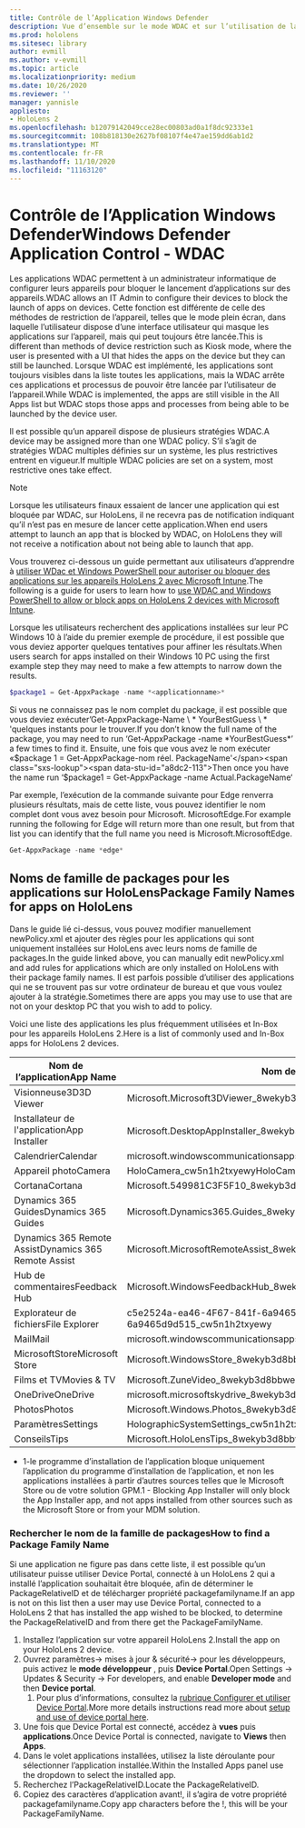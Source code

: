 ```yaml
---
title: Contrôle de l’Application Windows Defender
description: Vue d’ensemble sur le mode WDAC et sur l’utilisation de la gestion des appareils HoloLens.
ms.prod: hololens
ms.sitesec: library
author: evmill
ms.author: v-evmill
ms.topic: article
ms.localizationpriority: medium
ms.date: 10/26/2020
ms.reviewer: ''
manager: yannisle
appliesto:
- HoloLens 2
ms.openlocfilehash: b12079142049cce28ec00803ad0a1f8dc92333e1
ms.sourcegitcommit: 108b818130e2627bf08107f4e47ae159dd6ab1d2
ms.translationtype: MT
ms.contentlocale: fr-FR
ms.lasthandoff: 11/10/2020
ms.locfileid: "11163120"
---
```

# <span data-ttu-id="a8dc2-103">Contrôle de l’Application Windows Defender</span><span class="sxs-lookup"><span data-stu-id="a8dc2-103">Windows Defender Application Control - WDAC</span></span>

<span data-ttu-id="a8dc2-104">Les applications WDAC permettent à un administrateur informatique de configurer leurs appareils pour bloquer le lancement d’applications sur des appareils.</span><span class="sxs-lookup"><span data-stu-id="a8dc2-104">WDAC allows an IT Admin to configure their devices to block the launch of apps on devices.</span></span> <span data-ttu-id="a8dc2-105">Cette fonction est différente de celle des méthodes de restriction de l’appareil, telles que le mode plein écran, dans laquelle l’utilisateur dispose d’une interface utilisateur qui masque les applications sur l’appareil, mais qui peut toujours être lancée.</span><span class="sxs-lookup"><span data-stu-id="a8dc2-105">This is different than methods of device restriction such as Kiosk mode, where  the user is presented with a UI that hides the apps on the device but they can still be launched.</span></span> <span data-ttu-id="a8dc2-106">Lorsque WDAC est implémenté, les applications sont toujours visibles dans la liste toutes les applications, mais la WDAC arrête ces applications et processus de pouvoir être lancée par l’utilisateur de l’appareil.</span><span class="sxs-lookup"><span data-stu-id="a8dc2-106">While WDAC is implemented, the apps are still visible in the All Apps list but WDAC stops those apps and processes from being able to be launched by the device user.</span></span>

<span data-ttu-id="a8dc2-107">Il est possible qu’un appareil dispose de plusieurs stratégies WDAC.</span><span class="sxs-lookup"><span data-stu-id="a8dc2-107">A device may be assigned more than one WDAC policy.</span></span> <span data-ttu-id="a8dc2-108">S’il s’agit de stratégies WDAC multiples définies sur un système, les plus restrictives entrent en vigueur.</span><span class="sxs-lookup"><span data-stu-id="a8dc2-108">If multiple WDAC policies are set on a system, most restrictive ones take effect.</span></span> 

> [!NOTE]
> <span data-ttu-id="a8dc2-109">Lorsque les utilisateurs finaux essaient de lancer une application qui est bloquée par WDAC, sur HoloLens, il ne recevra pas de notification indiquant qu’il n’est pas en mesure de lancer cette application.</span><span class="sxs-lookup"><span data-stu-id="a8dc2-109">When end users attempt to launch an app that is blocked by WDAC, on HoloLens they will not receive a notification about not being able to launch that app.</span></span>

<span data-ttu-id="a8dc2-110">Vous trouverez ci-dessous un guide permettant aux utilisateurs d’apprendre à [utiliser WDac et Windows PowerShell pour autoriser ou bloquer des applications sur les appareils HoloLens 2 avec Microsoft Intune](https://docs.microsoft.com/mem/intune/configuration/custom-profile-hololens).</span><span class="sxs-lookup"><span data-stu-id="a8dc2-110">The following is a guide for users to learn how to [use WDAC and Windows PowerShell to allow or block apps on HoloLens 2 devices with Microsoft Intune](https://docs.microsoft.com/mem/intune/configuration/custom-profile-hololens).</span></span>

<span data-ttu-id="a8dc2-111">Lorsque les utilisateurs recherchent des applications installées sur leur PC Windows 10 à l’aide du premier exemple de procédure, il est possible que vous deviez apporter quelques tentatives pour affiner les résultats.</span><span class="sxs-lookup"><span data-stu-id="a8dc2-111">When users search for apps installed on their Windows 10 PC using the first example step they may need to make a few attempts to narrow down the results.</span></span>

```powershell
$package1 = Get-AppxPackage -name *<applicationname>*
``` 

<span data-ttu-id="a8dc2-112">Si vous ne connaissez pas le nom complet du package, il est possible que vous deviez exécuter’Get-AppxPackage-Name \ \* YourBestGuess \ \* 'quelques instants pour le trouver.</span><span class="sxs-lookup"><span data-stu-id="a8dc2-112">If you don’t know the full name of the package, you may need to run ‘Get-AppxPackage -name \*YourBestGuess\*’ a few times to find it.</span></span> <span data-ttu-id="a8dc2-113">Ensuite, une fois que vous avez le nom exécuter «$package 1 = Get-AppxPackage-nom réel. PackageName'</span><span class="sxs-lookup"><span data-stu-id="a8dc2-113">Then once you have the name run ‘$package1 = Get-AppxPackage -name Actual.PackageName‘</span></span>

<span data-ttu-id="a8dc2-114">Par exemple, l’exécution de la commande suivante pour Edge renverra plusieurs résultats, mais de cette liste, vous pouvez identifier le nom complet dont vous avez besoin pour Microsoft. MicrosoftEdge.</span><span class="sxs-lookup"><span data-stu-id="a8dc2-114">For example running the following for Edge will return more than one result, but from that list you can identify that the full name you need is Microsoft.MicrosoftEdge.</span></span> 

```powershell
Get-AppxPackage -name *edge*
``` 

## <span data-ttu-id="a8dc2-115">Noms de famille de packages pour les applications sur HoloLens</span><span class="sxs-lookup"><span data-stu-id="a8dc2-115">Package Family Names for apps on HoloLens</span></span>

<span data-ttu-id="a8dc2-116">Dans le guide lié ci-dessus, vous pouvez modifier manuellement newPolicy.xml et ajouter des règles pour les applications qui sont uniquement installées sur HoloLens avec leurs noms de famille de packages.</span><span class="sxs-lookup"><span data-stu-id="a8dc2-116">In the guide linked above, you can manually edit newPolicy.xml and add rules for applications which are only installed on HoloLens with their package family names.</span></span> <span data-ttu-id="a8dc2-117">Il est parfois possible d’utiliser des applications qui ne se trouvent pas sur votre ordinateur de bureau et que vous voulez ajouter à la stratégie.</span><span class="sxs-lookup"><span data-stu-id="a8dc2-117">Sometimes there are apps you may use to use that are not on your desktop PC that you wish to add to policy.</span></span> 

<span data-ttu-id="a8dc2-118">Voici une liste des applications les plus fréquemment utilisées et In-Box pour les appareils HoloLens 2.</span><span class="sxs-lookup"><span data-stu-id="a8dc2-118">Here is a list of commonly used and In-Box apps for HoloLens 2 devices.</span></span>

| <span data-ttu-id="a8dc2-119">Nom de l’application</span><span class="sxs-lookup"><span data-stu-id="a8dc2-119">App Name</span></span>                   | <span data-ttu-id="a8dc2-120">Nom de la famille de packages</span><span class="sxs-lookup"><span data-stu-id="a8dc2-120">Package Family Name</span></span>                                |
|----------------------------|----------------------------------------------------|
| <span data-ttu-id="a8dc2-121">Visionneuse3D</span><span class="sxs-lookup"><span data-stu-id="a8dc2-121">3D Viewer</span></span>                  | <span data-ttu-id="a8dc2-122">Microsoft.Microsoft3DViewer_8wekyb3d8bbwe</span><span class="sxs-lookup"><span data-stu-id="a8dc2-122">Microsoft.Microsoft3DViewer_8wekyb3d8bbwe</span></span>          |
| <span data-ttu-id="a8dc2-123">Installateur de l'application</span><span class="sxs-lookup"><span data-stu-id="a8dc2-123">App Installer</span></span>              | <span data-ttu-id="a8dc2-124">Microsoft.DesktopAppInstaller_8wekyb3d8bbwe <sup> 1</span><span class="sxs-lookup"><span data-stu-id="a8dc2-124">Microsoft.DesktopAppInstaller_8wekyb3d8bbwe <sup>1</span></span></sup>         |
| <span data-ttu-id="a8dc2-125">Calendrier</span><span class="sxs-lookup"><span data-stu-id="a8dc2-125">Calendar</span></span>                   | <span data-ttu-id="a8dc2-126">microsoft.windowscommunicationsapps_8wekyb3d8bbwe</span><span class="sxs-lookup"><span data-stu-id="a8dc2-126">microsoft.windowscommunicationsapps_8wekyb3d8bbwe</span></span>  |
| <span data-ttu-id="a8dc2-127">Appareil photo</span><span class="sxs-lookup"><span data-stu-id="a8dc2-127">Camera</span></span>                     | <span data-ttu-id="a8dc2-128">HoloCamera_cw5n1h2txyewy</span><span class="sxs-lookup"><span data-stu-id="a8dc2-128">HoloCamera_cw5n1h2txyewy</span></span>                           |
| <span data-ttu-id="a8dc2-129">Cortana</span><span class="sxs-lookup"><span data-stu-id="a8dc2-129">Cortana</span></span>                    | <span data-ttu-id="a8dc2-130">Microsoft.549981C3F5F10_8wekyb3d8bbwe</span><span class="sxs-lookup"><span data-stu-id="a8dc2-130">Microsoft.549981C3F5F10_8wekyb3d8bbwe</span></span>              |
| <span data-ttu-id="a8dc2-131">Dynamics 365 Guides</span><span class="sxs-lookup"><span data-stu-id="a8dc2-131">Dynamics 365 Guides</span></span>        | <span data-ttu-id="a8dc2-132">Microsoft.Dynamics365.Guides_8wekyb3d8bbwe</span><span class="sxs-lookup"><span data-stu-id="a8dc2-132">Microsoft.Dynamics365.Guides_8wekyb3d8bbwe</span></span>         |
| <span data-ttu-id="a8dc2-133">Dynamics 365 Remote Assist</span><span class="sxs-lookup"><span data-stu-id="a8dc2-133">Dynamics 365 Remote Assist</span></span> | <span data-ttu-id="a8dc2-134">Microsoft.MicrosoftRemoteAssist_8wekyb3d8bbwe</span><span class="sxs-lookup"><span data-stu-id="a8dc2-134">Microsoft.MicrosoftRemoteAssist_8wekyb3d8bbwe</span></span>      |
| <span data-ttu-id="a8dc2-135">Hub de commentaires</span><span class="sxs-lookup"><span data-stu-id="a8dc2-135">Feedback Hub</span></span>               | <span data-ttu-id="a8dc2-136">Microsoft.WindowsFeedbackHub_8wekyb3d8bbwe</span><span class="sxs-lookup"><span data-stu-id="a8dc2-136">Microsoft.WindowsFeedbackHub_8wekyb3d8bbwe</span></span>         |
| <span data-ttu-id="a8dc2-137">Explorateur de fichiers</span><span class="sxs-lookup"><span data-stu-id="a8dc2-137">File Explorer</span></span>              | <span data-ttu-id="a8dc2-138">c5e2524a-ea46-4F67-841f-6a9465d9d515_cw5n1h2txyewy</span><span class="sxs-lookup"><span data-stu-id="a8dc2-138">c5e2524a-ea46-4f67-841f-6a9465d9d515_cw5n1h2txyewy</span></span> |
| <span data-ttu-id="a8dc2-139">Mail</span><span class="sxs-lookup"><span data-stu-id="a8dc2-139">Mail</span></span>                       | <span data-ttu-id="a8dc2-140">microsoft.windowscommunicationsapps_8wekyb3d8bbwe</span><span class="sxs-lookup"><span data-stu-id="a8dc2-140">microsoft.windowscommunicationsapps_8wekyb3d8bbwe</span></span>  |
| <span data-ttu-id="a8dc2-141">MicrosoftStore</span><span class="sxs-lookup"><span data-stu-id="a8dc2-141">Microsoft Store</span></span>            | <span data-ttu-id="a8dc2-142">Microsoft.WindowsStore_8wekyb3d8bbwe</span><span class="sxs-lookup"><span data-stu-id="a8dc2-142">Microsoft.WindowsStore_8wekyb3d8bbwe</span></span>               |
| <span data-ttu-id="a8dc2-143">Films et TV</span><span class="sxs-lookup"><span data-stu-id="a8dc2-143">Movies & TV</span></span>                | <span data-ttu-id="a8dc2-144">Microsoft.ZuneVideo_8wekyb3d8bbwe</span><span class="sxs-lookup"><span data-stu-id="a8dc2-144">Microsoft.ZuneVideo_8wekyb3d8bbwe</span></span>                  |
| <span data-ttu-id="a8dc2-145">OneDrive</span><span class="sxs-lookup"><span data-stu-id="a8dc2-145">OneDrive</span></span>                   | <span data-ttu-id="a8dc2-146">microsoft.microsoftskydrive_8wekyb3d8bbwe</span><span class="sxs-lookup"><span data-stu-id="a8dc2-146">microsoft.microsoftskydrive_8wekyb3d8bbwe</span></span>          |
| <span data-ttu-id="a8dc2-147">Photos</span><span class="sxs-lookup"><span data-stu-id="a8dc2-147">Photos</span></span>                     | <span data-ttu-id="a8dc2-148">Microsoft.Windows.Photos_8wekyb3d8bbwe</span><span class="sxs-lookup"><span data-stu-id="a8dc2-148">Microsoft.Windows.Photos_8wekyb3d8bbwe</span></span>             |
| <span data-ttu-id="a8dc2-149">Paramètres</span><span class="sxs-lookup"><span data-stu-id="a8dc2-149">Settings</span></span>                   | <span data-ttu-id="a8dc2-150">HolographicSystemSettings_cw5n1h2txyewy</span><span class="sxs-lookup"><span data-stu-id="a8dc2-150">HolographicSystemSettings_cw5n1h2txyewy</span></span>            |
| <span data-ttu-id="a8dc2-151">Conseils</span><span class="sxs-lookup"><span data-stu-id="a8dc2-151">Tips</span></span>                       | <span data-ttu-id="a8dc2-152">Microsoft.HoloLensTips_8wekyb3d8bbwe</span><span class="sxs-lookup"><span data-stu-id="a8dc2-152">Microsoft.HoloLensTips_8wekyb3d8bbwe</span></span>               |

- <span data-ttu-id="a8dc2-153">1-le programme d’installation de l’application bloque uniquement l’application du programme d’installation de l’application, et non les applications installées à partir d’autres sources telles que le Microsoft Store ou de votre solution GPM.</span><span class="sxs-lookup"><span data-stu-id="a8dc2-153">1 - Blocking App Installer will only block the App Installer app, and not apps installed from other sources such as the Microsoft Store or from your MDM solution.</span></span>

### <span data-ttu-id="a8dc2-154">Rechercher le nom de la famille de packages</span><span class="sxs-lookup"><span data-stu-id="a8dc2-154">How to find a Package Family Name</span></span>

<span data-ttu-id="a8dc2-155">Si une application ne figure pas dans cette liste, il est possible qu’un utilisateur puisse utiliser Device Portal, connecté à un HoloLens 2 qui a installé l’application souhaitait être bloquée, afin de déterminer le PackageRelativeID et de télécharger propriété packagefamilyname.</span><span class="sxs-lookup"><span data-stu-id="a8dc2-155">If an app is not on this list then a user may use Device Portal, connected to a HoloLens 2 that has installed the app wished to be blocked, to determine the PackageRelativeID and from there get the PackageFamilyName.</span></span>

1. <span data-ttu-id="a8dc2-156">Installez l’application sur votre appareil HoloLens 2.</span><span class="sxs-lookup"><span data-stu-id="a8dc2-156">Install the app on your HoloLens 2 device.</span></span> 
1. <span data-ttu-id="a8dc2-157">Ouvrez paramètres-> mises à jour & sécurité-> pour les développeurs, puis activez le **mode développeur** , puis **Device Portal**.</span><span class="sxs-lookup"><span data-stu-id="a8dc2-157">Open Settings -> Updates & Security -> For developers, and enable **Developer mode** and then **Device portal**.</span></span> 
    1. <span data-ttu-id="a8dc2-158">Pour plus d’informations, consultez la [rubrique Configurer et utiliser Device Portal](https://docs.microsoft.com/windows/mixed-reality/develop/platform-capabilities-and-apis/using-the-windows-device-portal).</span><span class="sxs-lookup"><span data-stu-id="a8dc2-158">More more details instructions read more about [setup and use of device portal here](https://docs.microsoft.com/windows/mixed-reality/develop/platform-capabilities-and-apis/using-the-windows-device-portal).</span></span>
1. <span data-ttu-id="a8dc2-159">Une fois que Device Portal est connecté, accédez à **vues** puis **applications**.</span><span class="sxs-lookup"><span data-stu-id="a8dc2-159">Once Device Portal is connected, navigate to **Views** then **Apps**.</span></span> 
1. <span data-ttu-id="a8dc2-160">Dans le volet applications installées, utilisez la liste déroulante pour sélectionner l’application installée.</span><span class="sxs-lookup"><span data-stu-id="a8dc2-160">Within the Installed Apps panel use the dropdown to select the installed app.</span></span> 
1. <span data-ttu-id="a8dc2-161">Recherchez l’PackageRelativeID.</span><span class="sxs-lookup"><span data-stu-id="a8dc2-161">Locate the PackageRelativeID.</span></span> 
1. <span data-ttu-id="a8dc2-162">Copiez des caractères d’application avant!, il s’agira de votre propriété packagefamilyname.</span><span class="sxs-lookup"><span data-stu-id="a8dc2-162">Copy app characters before the !, this will be your PackageFamilyName.</span></span>


